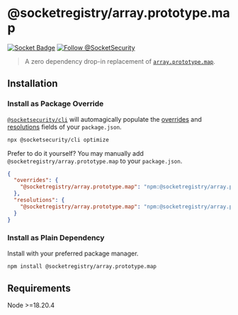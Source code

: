 # @socketregistry/array.prototype.map

[![Socket Badge](https://socket.dev/api/badge/npm/package/@socketregistry/array.prototype.map)](https://socket.dev/npm/package/@socketregistry/array.prototype.map)
[![Follow @SocketSecurity](https://img.shields.io/twitter/follow/SocketSecurity?style=social)](https://twitter.com/SocketSecurity)

> A zero dependency drop-in replacement of
> [`array.prototype.map`](https://www.npmjs.com/package/array.prototype.map).

## Installation

### Install as Package Override

[`@socketsecurity/cli`](https://www.npmjs.com/package/@socketsecurity/cli) will
automagically populate the
[overrides](https://docs.npmjs.com/cli/v9/configuring-npm/package-json#overrides)
and [resolutions](https://yarnpkg.com/configuration/manifest#resolutions) fields
of your `package.json`.

```sh
npx @socketsecurity/cli optimize
```

Prefer to do it yourself? You may manually add
`@socketregistry/array.prototype.map` to your `package.json`.

```json
{
  "overrides": {
    "@socketregistry/array.prototype.map": "npm:@socketregistry/array.prototype.map@^1"
  },
  "resolutions": {
    "@socketregistry/array.prototype.map": "npm:@socketregistry/array.prototype.map@^1"
  }
}
```

### Install as Plain Dependency

Install with your preferred package manager.

```sh
npm install @socketregistry/array.prototype.map
```

## Requirements

Node &gt;=18.20.4
